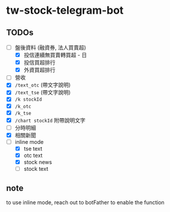 # tw-stock-telegram-bot

## TODOs
- [ ] 盤後資料 (融資券, 法人買賣超)
  - [x] 投信連續無買賣轉買超 - 日
  - [x] 投信買超排行
  - [x] 外資買超排行
- [ ] 營收
- [x] `/text_otc` (帶文字說明)
- [x] `/text_tse` (帶文字說明)
- [x] `/k stockId`
- [x] `/k_otc`
- [x] `/k_tse`
- [x] `/chart stockId` 附帶說明文字
- [ ] 分時明細
- [x] 相關新聞
- [ ] inline mode
  - [x] tse text
  - [x] otc text
  - [x] stock news
  - [ ] stock text

## note
to use inline mode, reach out to botFather to enable the function
